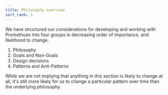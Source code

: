 ```yaml
---
title: Philosophy overview
sort_rank: 1
---
```


We have structured our considerations for developing and working with Promethues
into four groups in decreasing order of importance, and likelihood to change.

1. Philosophy
2. Goals and Non-Goals
3. Design decisions
4. Patterns and Anti-Patterns

While we are not implying that anything in this section is likely to change at
all, it's still more likely for us to change a particular pattern over time than
the underlying philosophy.
